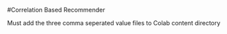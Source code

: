 #Correlation Based Recommender

Must add the three comma seperated value files to Colab content directory
